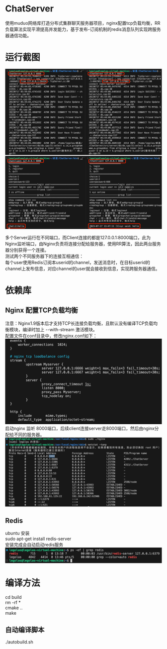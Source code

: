 # ChatServer
使用muduo网络库打造分布式集群聊天服务器项目，nginx配置tcp负载均衡，RR负载算法实现平滑提高并发能力，基于发布-订阅机制的redis消息队列实现跨服务器通信功能。  

# 运行截图
![Image text](https://github.com/Legolasy/ChatServer/blob/master/png/server_start.jpg)
![Image text](https://github.com/Legolasy/ChatServer/blob/master/png/client_test.jpg)

多个Server运行在不同端口，而Client连接的都是127.0.0.1:8000端口，此为Nginx监听端口，由Nginx负责将连接分配给服务器，使用RR算法，因此两台服务器分别获得一个连接。  
测试两个不同服务器下的连接互相通信：    
每个user使用Redis订阅本userid的channel，发送消息时，在目标userid的channel上发布信息，对应channel的user就会接收到信息，实现跨服务器通信。   

# 依赖库
## Nginx 配置TCP负载均衡
注意：Nginx1.9版本后才支持TCP长连接负载均衡，且默认没有编译TCP负载均衡模块，编译时加上 --with-stream 激活模块。  
配置文件在conf目录中，修改nginx.conf如下：   
![Image text](https://github.com/Legolasy/ChatServer/blob/master/png/nginx_conf.jpg)
启动nginx 监听 8000端口，后续client连接server走8000端口，然后由nginx分配给不同的服务器。
![Image text](https://github.com/Legolasy/ChatServer/blob/master/png/nginx_start.jpg)
## Redis
ubuntu 安装   
sudo apt-get install redis-server  
安装完成会自动启动redis服务  
![Image text](https://github.com/Legolasy/ChatServer/blob/master/png/redis_start.jpg)  

# 编译方法
cd build  
rm -rf *  
cmake ..  
make  
## 自动编译脚本
./autobuild.sh  
